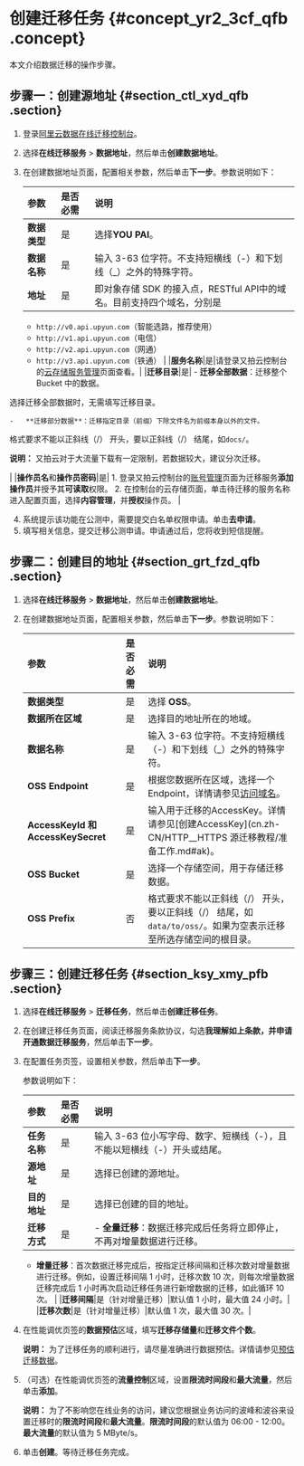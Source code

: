 # 创建迁移任务 {#concept_yr2_3cf_qfb .concept}

本文介绍数据迁移的操作步骤。

## 步骤一：创建源地址 {#section_ctl_xyd_qfb .section}

1.  登录[阿里云数据在线迁移控制台](https://mgw.console.aliyun.com/#/job?_k=6w2hbo)。
2.  选择**在线迁移服务** \> **数据地址**，然后单击**创建数据地址**。
3.  在创建数据地址页面，配置相关参数，然后单击**下一步**。参数说明如下：

    |参数|是否必需|说明|
    |:-|:---|:-|
    |**数据类型**|是|选择**YOU PAI**。|
    |**数据名称**|是|输入 3-63 位字符。不支持短横线（-）和下划线（\_）之外的特殊字符。|
    |**地址**|是|即对象存储 SDK 的接入点，RESTful API中的域名。目前支持四个域名，分别是

    -   `http://v0.api.upyun.com`（智能选路，推荐使用）
    -   `http://v1.api.upyun.com`（电信）
    -   `http://v2.api.upyun.com`（网通）
    -   `http://v3.api.upyun.com`（铁通）
|
    |**服务名称**|是|请登录又拍云控制台的[云存储服务管理](https://console.upyun.com/services/file/)页面查看。|
    |**迁移目录**|是|     -   **迁移全部数据**：迁移整个 Bucket 中的数据。

选择迁移全部数据时，无需填写迁移目录。

    -   **迁移部分数据**：迁移指定目录（前缀）下除文件名为前缀本身以外的文件。

格式要求不能以正斜线（/） 开头，要以正斜线（/） 结尾，如`docs/`。

**说明：** 又拍云对于大流量下载有一定限制，若数据较大，建议分次迁移。

 |
    |**操作员名**和**操作员密码**|是|     1.  登录又拍云控制台的[账号管理](https://console.upyun.com/account/operators/?spm=a2c4e.11153940.blogcont644709.68.330a29f4cGJrIS)页面为迁移服务**添加操作员**并授予其**可读取**权限。
    2.  在控制台的云存储页面，单击待迁移的服务名称进入配置页面，选择**内容管理**，并**授权**操作员。
 |

4.  系统提示该功能在公测中，需要提交白名单权限申请。单击**去申请**。
5.  填写相关信息，提交迁移公测申请。申请通过后，您将收到短信提醒。

## 步骤二：创建目的地址 {#section_grt_fzd_qfb .section}

1.  选择**在线迁移服务** \> **数据地址**，然后单击**创建数据地址**。
2.  在创建数据地址页面，配置相关参数，然后单击**下一步**。参数说明如下：

    |参数|是否必需|说明|
    |:-|:---|:-|
    |**数据类型**|是|选择 **OSS**。|
    |**数据所在区域**|是|选择目的地址所在的地域。|
    |**数据名称**|是|输入 3-63 位字符。不支持短横线（-）和下划线（\_）之外的特殊字符。|
    |**OSS Endpoint**|是|根据您数据所在区域，选择一个 Endpoint，详情请参见[访问域名](../../../../cn.zh-CN/开发指南/访问域名和数据中心.md#)。|
    |**AccessKeyId 和 AccessKeySecret**|是|输入用于迁移的AccessKey。详情请参见[创建AccessKey](cn.zh-CN/HTTP__HTTPS 源迁移教程/准备工作.md#ak)。|
    |**OSS Bucket**|是|选择一个存储空间，用于存储迁移数据。|
    |**OSS Prefix**|否|格式要求不能以正斜线（/） 开头，要以正斜线（/） 结尾，如 `data/to/oss/`。如果为空表示迁移至所选存储空间的根目录。|


## 步骤三：创建迁移任务 {#section_ksy_xmy_pfb .section}

1.  选择**在线迁移服务** \> **迁移任务**，然后单击**创建迁移任务**。
2.  在创建迁移任务页面，阅读迁移服务条款协议，勾选**我理解如上条款，并申请开通数据迁移服务**，然后单击**下一步**。
3.  在配置任务页签，设置相关参数，然后单击**下一步**。

    参数说明如下：

    |参数|是否必需|说明|
    |:-|:---|:-|
    |**任务名称**|是|输入 3-63 位小写字母、数字、短横线（-），且不能以短横线（-）开头或结尾。|
    |**源地址**|是|选择已创建的源地址。|
    |**目的地址**|是|选择已创建的目的地址。|
    |**迁移方式**|是|     -   **全量迁移**：数据迁移完成后任务将立即停止，不再对增量数据进行迁移。
    -   **增量迁移**：首次数据迁移完成后，按指定迁移间隔和迁移次数对增量数据进行迁移。例如，设置迁移间隔 1 小时，迁移次数 10 次，则每次增量数据迁移完成后 1 小时再次启动迁移任务进行新增数据的迁移，如此循环 10 次。
 |
    |**迁移间隔**|是（针对增量迁移）|默认值 1 小时，最大值 24 小时。|
    |**迁移次数**|是（针对增量迁移）|默认值 1 次，最大值 30 次。|

4.  在性能调优页签的**数据预估**区域，填写**迁移存储量**和**迁移文件个数**。

    **说明：** 为了迁移任务的顺利进行，请尽量准确进行数据预估。详情请参见[预估迁移数据](cn.zh-CN/又拍云迁移教程/准备工作.md#section_z1p_1df_qfb)。

5.  （可选）在性能调优页签的**流量控制**区域，设置**限流时间段**和**最大流量**，然后单击**添加**。

    **说明：** 为了不影响您在线业务的访问，建议您根据业务访问的波峰和波谷来设置迁移时的**限流时间段**和**最大流量**。**限流时间段**的默认值为 06:00 - 12:00。**最大流量**的默认值为 5 MByte/s。

6.  单击**创建**。等待迁移任务完成。

